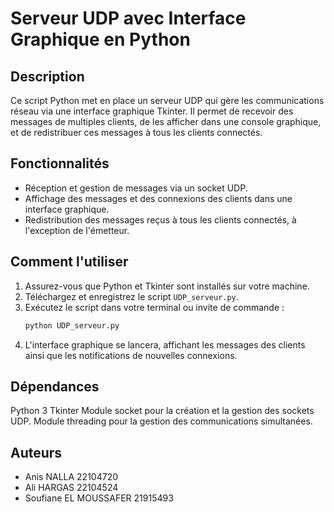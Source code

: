 # Serveur UDP avec Interface Graphique en Python

## Description
Ce script Python met en place un serveur UDP qui gère les communications réseau via une interface graphique Tkinter. Il permet de recevoir des messages de multiples clients, de les afficher dans une console graphique, et de redistribuer ces messages à tous les clients connectés.

## Fonctionnalités
- Réception et gestion de messages via un socket UDP.
- Affichage des messages et des connexions des clients dans une interface graphique.
- Redistribution des messages reçus à tous les clients connectés, à l'exception de l'émetteur.

## Comment l'utiliser
1. Assurez-vous que Python et Tkinter sont installés sur votre machine.
2. Téléchargez et enregistrez le script `UDP_serveur.py`.
3. Exécutez le script dans votre terminal ou invite de commande :
   ```bash
   python UDP_serveur.py
4. L'interface graphique se lancera, affichant les messages des clients ainsi que les notifications de nouvelles connexions.

## Dépendances
Python 3
Tkinter
Module socket pour la création et la gestion des sockets UDP.
Module threading pour la gestion des communications simultanées.

## Auteurs
- Anis NALLA 22104720
- Ali HARGAS 22104524
- Soufiane EL MOUSSAFER 21915493